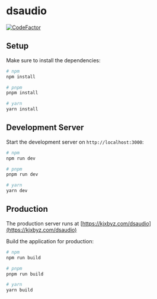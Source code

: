 # dsaudio

[![CodeFactor](https://www.codefactor.io/repository/github/alisoft/dsaudio/badge)](https://www.codefactor.io/repository/github/alisoft/dsaudio)

## Setup

Make sure to install the dependencies:

```bash
# npm
npm install

# pnpm
pnpm install

# yarn
yarn install
```

## Development Server

Start the development server on `http://localhost:3000`:

```bash
# npm
npm run dev

# pnpm
pnpm run dev

# yarn
yarn dev
```

## Production

The production server runs at [https://kjxbyz.com/dsaudio](https://kjxbyz.com/dsaudio)

Build the application for production:

```bash
# npm
npm run build

# pnpm
pnpm run build

# yarn
yarn build
```
